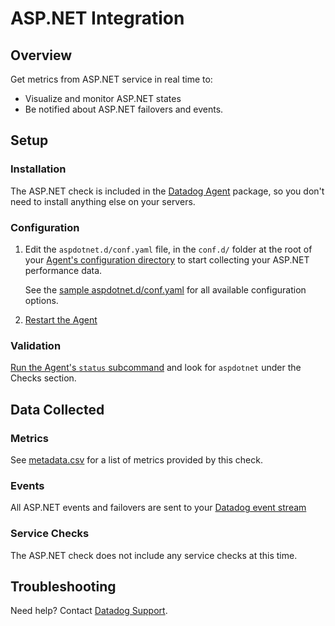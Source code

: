 # ASP.NET Integration

## Overview

Get metrics from ASP.NET service in real time to:

* Visualize and monitor ASP.NET states
* Be notified about ASP.NET failovers and events.

## Setup
### Installation

The ASP.NET check is included in the [Datadog Agent][1] package, so you don't need to install anything else on your servers.

### Configuration

1. Edit the `aspdotnet.d/conf.yaml` file, in the `conf.d/` folder at the root of your [Agent's configuration directory][6] to start collecting your ASP.NET performance data.

    See the [sample aspdotnet.d/conf.yaml][3] for all available configuration options.

2. [Restart the Agent][5]

### Validation

[Run the Agent's `status` subcommand][2] and look for `aspdotnet` under the Checks section.

## Data Collected
### Metrics

See [metadata.csv][7] for a list of metrics provided by this check.

### Events
All ASP.NET events and failovers are sent to your [Datadog event stream][4]

### Service Checks
The ASP.NET check does not include any service checks at this time.

## Troubleshooting
Need help? Contact [Datadog Support][5].

[1]: https://app.datadoghq.com/account/settings#agent
[2]: https://docs.datadoghq.com/agent/faq/agent-commands/#agent-status-and-information
[3]: https://github.com/DataDog/integrations-core/blob/master/aspdotnet/datadog_checks/aspdotnet/data/conf.yaml.example
[4]: https://app.datadoghq.com/event/stream
[5]: https://docs.datadoghq.com/agent/faq/agent-commands/#start-stop-restart-the-agent
[6]: https://docs.datadoghq.com/agent/faq/agent-configuration-files/#agent-configuration-directory
[7]: https://github.com/DataDog/integrations-core/blob/master/aspdotnet/metadata.csv

